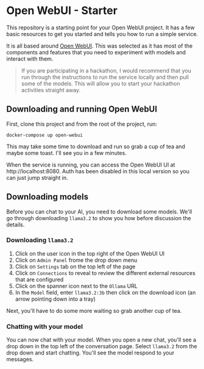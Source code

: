# Open WebUI - Starter

This repository is a starting point for your Open WebUI project. It has a few basic resources to get you started and tells you how to run a simple service.

It is all based around [Open WebUI](https://docs.openwebui.com/). This was selected as it has most of the components and features that you need to experiment with models and interact with them.

> If you are participating in a hackathon, I would recommend that you run through the instructions to run the service locally and then pull some of the models. This will allow you to start your hackathon activities straight away.

## Downloading and running Open WebUI

First, clone this project and from the root of the project, run:

```shell
docker-compose up open-webui
```

This may take some time to download and run so grab a cup of tea and maybe some toast. I'll see you in a few minutes.

When the service is running, you can access the Open WebUI UI at http://localhost:8080. Auth has been disabled in this local version so you can just jump straight in.

## Downloading models

Before you can chat to your AI, you need to download some models. We'll go through downloading `llama3.2` to show you how before discussion the details.

### Downloading `llama3.2`

1. Click on the user icon in the top right of the Open WebUI UI
2. Click on `Admin Panel` frome the drop down menu
3. Click on `Settings` tab on the top left of the page
4. Click on `Connections` to reveal to review the different external resources that are configured
5. Click on the spanner icon next to the `Ollama` URL
6. In the `Model` field, enter `llama3.2:3b` then click on the download icon (an arrow pointing down into a tray)

Next, you'll have to do some more waiting so grab another cup of tea.

### Chatting with your model

You can now chat with your model. When you open a new chat, you'll see a drop down in the top left of the conversation page. Select `llama3.2` from the drop down and start chatting. You'll see the model respond to your messages.
